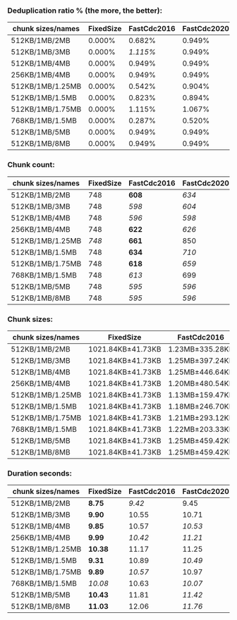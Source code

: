 ### Deduplication ratio % (the more, the better):

| chunk sizes/names | FixedSize | FastCdc2016 | FastCdc2020 | Restic     | StadiaCdc | Casync   | Ronomon    |
|-------------------|-----------|-------------|-------------|------------|-----------|----------|------------|
| 512KB/1MB/2MB     | 0.000%    | 0.682%      | 0.949%      | *1.420%*   | *1.335%*  | 0.572%   | **1.541%** |
| 512KB/1MB/3MB     | 0.000%    | *1.115%*    | 0.949%      | **1.420%** | *1.335%*  | 1.042%   | 1.093%     |
| 512KB/1MB/4MB     | 0.000%    | 0.949%      | 0.949%      | **1.420%** | *1.335%*  | 1.042%   | *1.171%*   |
| 256KB/1MB/4MB     | 0.000%    | 0.949%      | 0.949%      | **1.940%** | *1.086%*  | 1.042%   | *1.315%*   |
| 512KB/1MB/1.25MB  | 0.000%    | 0.542%      | 0.904%      | *1.415%*   | *1.116%*  | 0.581%   | **1.600%** |
| 512KB/1MB/1.5MB   | 0.000%    | 0.823%      | 0.894%      | **1.621%** | *1.441%*  | *1.224%* | 1.213%     |
| 512KB/1MB/1.75MB  | 0.000%    | 1.115%      | 1.067%      | *1.420%*   | *1.428%*  | 0.975%   | **1.521%** |
| 768KB/1MB/1.5MB   | 0.000%    | 0.287%      | 0.520%      | **1.041%** | 0.554%    | *0.682%* | *0.984%*   |
| 512KB/1MB/5MB     | 0.000%    | 0.949%      | 0.949%      | **1.420%** | *1.335%*  | 1.042%   | *1.171%*   |
| 512KB/1MB/8MB     | 0.000%    | 0.949%      | 0.949%      | **1.420%** | *1.335%*  | 1.042%   | *1.171%*   |

### Chunk count:

| chunk sizes/names | FixedSize | FastCdc2016 | FastCdc2020 | Restic | StadiaCdc | Casync  | Ronomon |
|-------------------|-----------|-------------|-------------|--------|-----------|---------|---------|
| 512KB/1MB/2MB     | 748       | **608**     | *634*       | 864    | 740       | *616*   | 685     |
| 512KB/1MB/3MB     | 748       | *598*       | *604*       | 841    | 695       | **556** | 645     |
| 512KB/1MB/4MB     | 748       | *596*       | *598*       | 834    | 688       | **540** | 639     |
| 256KB/1MB/4MB     | 748       | **622**     | *626*       | 1277   | 687       | 667     | *634*   |
| 512KB/1MB/1.25MB  | *748*     | **661**     | 850         | 942    | 874       | *747*   | 793     |
| 512KB/1MB/1.5MB   | 748       | **634**     | *710*       | 907    | 798       | *685*   | 731     |
| 512KB/1MB/1.75MB  | 748       | **618**     | *659*       | 882    | 761       | *651*   | 705     |
| 768KB/1MB/1.5MB   | 748       | *613*       | 699         | 708    | 734       | **603** | *621*   |
| 512KB/1MB/5MB     | 748       | *595*       | *596*       | 830    | 687       | **535** | 637     |
| 512KB/1MB/8MB     | 748       | *595*       | *596*       | 827    | 685       | **530** | 635     |

### Chunk sizes:

| chunk sizes/names | FixedSize         | FastCdc2016     | FastCdc2020       | Restic            | StadiaCdc          | Casync             | Ronomon           |
|-------------------|-------------------|-----------------|-------------------|-------------------|--------------------|--------------------|-------------------|
| 512KB/1MB/2MB     | 1021.84KB±41.73KB | 1.23MB±335.28KB | 1.18MB±281.12KB   | 884.65KB±467.54KB | 1.01MB±401.49KB    | 1.21MB±548.43KB    | 1.09MB±495.39KB   |
| 512KB/1MB/3MB     | 1021.84KB±41.73KB | 1.25MB±397.24KB | 1.24MB±366.57KB   | 908.84KB±569.92KB | 1.07MB±536.02KB    | 1.34MB±795.78KB    | 1.16MB±656.43KB   |
| 512KB/1MB/4MB     | 1021.84KB±41.73KB | 1.25MB±446.64KB | 1.25MB±426.76KB   | 916.47KB±627.36KB | 1.08MB±577.22KB    | 1.38MB±902.26KB    | 1.17MB±709.31KB   |
| 256KB/1MB/4MB     | 1021.84KB±41.73KB | 1.20MB±480.54KB | 1.19MB±465.34KB   | 598.54KB±584.77KB | 1.09MB±790.50KB    | 1.12MB±907.76KB    | 1.18MB±735.37KB   |
| 512KB/1MB/1.25MB  | 1021.84KB±41.73KB | 1.13MB±159.47KB | 899.22KB±248.13KB | 811.40KB±293.71KB | 874.53KB±231.05KB  | 1023.21KB±277.08KB | 963.85KB±276.75KB |
| 512KB/1MB/1.5MB   | 1021.84KB±41.73KB | 1.18MB±246.70KB | 1.05MB±237.78KB   | 842.71KB±361.13KB | 957.81KB±299.21KB  | 1.09MB±371.94KB    | 1.02MB±365.62KB   |
| 512KB/1MB/1.75MB  | 1021.84KB±41.73KB | 1.21MB±293.12KB | 1.13MB±253.73KB   | 866.59KB±418.81KB | 1004.38KB±355.94KB | 1.15MB±468.33KB    | 1.06MB±437.54KB   |
| 768KB/1MB/1.5MB   | 1021.84KB±41.73KB | 1.22MB±203.33KB | 1.07MB±220.12KB   | 1.05MB±297.19KB   | 1.02MB±221.82KB    | 1.24MB±284.37KB    | 1.20MB±281.98KB   |
| 512KB/1MB/5MB     | 1021.84KB±41.73KB | 1.25MB±459.42KB | 1.25MB±461.59KB   | 920.89KB±674.39KB | 1.09MB±591.29KB    | 1.40MB±962.75KB    | 1.17MB±736.22KB   |
| 512KB/1MB/8MB     | 1021.84KB±41.73KB | 1.25MB±459.42KB | 1.25MB±461.59KB   | 924.23KB±710.24KB | 1.09MB±611.47KB    | 1.41MB±1019.12KB   | 1.18MB±755.28KB   |

### Duration seconds:

| chunk sizes/names | FixedSize | FastCdc2016 | FastCdc2020 | Restic | StadiaCdc | Casync | Ronomon |
|-------------------|-----------|-------------|-------------|--------|-----------|--------|---------|
| 512KB/1MB/2MB     | **8.75**  | *9.42*      | 9.45        | 10.16  | *9.29*    | 15.79  | 10.43   |
| 512KB/1MB/3MB     | **9.90**  | 10.55       | 10.71       | 11.07  | *10.04*   | 16.59  | *10.42* |
| 512KB/1MB/4MB     | **9.85**  | 10.57       | *10.53*     | 11.08  | 10.59     | 16.68  | *10.57* |
| 256KB/1MB/4MB     | **9.99**  | *10.42*     | *11.21*     | 13.27  | 11.39     | 19.75  | 11.48   |
| 512KB/1MB/1.25MB  | **10.38** | 11.17       | 11.25       | 11.20  | *10.75*   | 16.42  | *10.62* |
| 512KB/1MB/1.5MB   | **9.31**  | 10.89       | *10.49*     | 10.89  | *10.14*   | 16.31  | 10.70   |
| 512KB/1MB/1.75MB  | **9.89**  | *10.57*     | 10.97       | 11.49  | *10.51*   | 17.23  | 10.79   |
| 768KB/1MB/1.5MB   | *10.08*   | 10.63       | *10.07*     | 10.65  | **9.86**  | 14.90  | 10.92   |
| 512KB/1MB/5MB     | **10.43** | 11.81       | *11.42*     | 12.53  | 11.59     | 18.12  | *11.16* |
| 512KB/1MB/8MB     | **11.03** | 12.06       | *11.76*     | 12.94  | *11.81*   | 19.18  | 11.93   |

